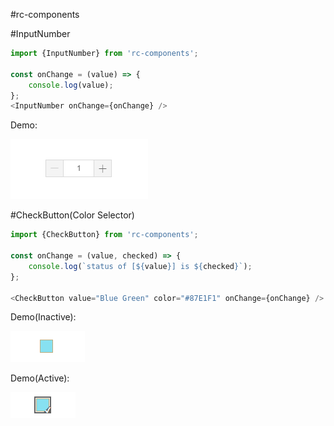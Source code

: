 #rc-components

#InputNumber

```js
import {InputNumber} from 'rc-components';

const onChange = (value) => {
	console.log(value);
};
<InputNumber onChange={onChange} />
```
Demo:

![InputNumber Sample](assets/images/InputNumber.png)

#CheckButton(Color Selector)

```js
import {CheckButton} from 'rc-components';

const onChange = (value, checked) => {
	console.log(`status of [${value}] is ${checked}`);
};

<CheckButton value="Blue Green" color="#87E1F1" onChange={onChange} />
```
Demo(Inactive):

![InputNumber Sample](assets/images/CheckButton_inactive.png)

Demo(Active):

![InputNumber Sample](assets/images/CheckButton_active.png)
